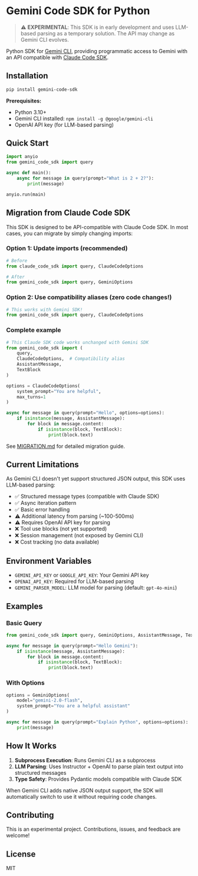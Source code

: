 # Gemini Code SDK for Python

> ⚠️ **EXPERIMENTAL**: This SDK is in early development and uses LLM-based parsing as a temporary solution. The API may change as Gemini CLI evolves.

Python SDK for [Gemini CLI](https://github.com/google-gemini/gemini-cli), providing programmatic access to Gemini with an API compatible with [Claude Code SDK](https://github.com/anthropics/claude-code-sdk-python).

## Installation

```bash
pip install gemini-code-sdk
```

**Prerequisites:**
- Python 3.10+
- Gemini CLI installed: `npm install -g @google/gemini-cli`
- OpenAI API key (for LLM-based parsing)

## Quick Start

```python
import anyio
from gemini_code_sdk import query

async def main():
    async for message in query(prompt="What is 2 + 2?"):
        print(message)

anyio.run(main)
```

## Migration from Claude Code SDK

This SDK is designed to be API-compatible with Claude Code SDK. In most cases, you can migrate by simply changing imports:

### Option 1: Update imports (recommended)
```python
# Before
from claude_code_sdk import query, ClaudeCodeOptions

# After  
from gemini_code_sdk import query, GeminiOptions
```

### Option 2: Use compatibility aliases (zero code changes!)
```python
# This works with Gemini SDK!
from gemini_code_sdk import query, ClaudeCodeOptions
```

### Complete example
```python
# This Claude SDK code works unchanged with Gemini SDK
from gemini_code_sdk import (
    query,
    ClaudeCodeOptions,  # Compatibility alias
    AssistantMessage,
    TextBlock
)

options = ClaudeCodeOptions(
    system_prompt="You are helpful",
    max_turns=1
)

async for message in query(prompt="Hello", options=options):
    if isinstance(message, AssistantMessage):
        for block in message.content:
            if isinstance(block, TextBlock):
                print(block.text)
```

See [MIGRATION.md](MIGRATION.md) for detailed migration guide.

## Current Limitations

As Gemini CLI doesn't yet support structured JSON output, this SDK uses LLM-based parsing:

- ✅ Structured message types (compatible with Claude SDK)
- ✅ Async iteration pattern
- ✅ Basic error handling
- ⚠️ Additional latency from parsing (~100-500ms)
- ⚠️ Requires OpenAI API key for parsing
- ❌ Tool use blocks (not yet supported)
- ❌ Session management (not exposed by Gemini CLI)
- ❌ Cost tracking (no data available)

## Environment Variables

- `GEMINI_API_KEY` or `GOOGLE_API_KEY`: Your Gemini API key
- `OPENAI_API_KEY`: Required for LLM-based parsing
- `GEMINI_PARSER_MODEL`: LLM model for parsing (default: `gpt-4o-mini`)

## Examples

### Basic Query

```python
from gemini_code_sdk import query, GeminiOptions, AssistantMessage, TextBlock

async for message in query(prompt="Hello Gemini"):
    if isinstance(message, AssistantMessage):
        for block in message.content:
            if isinstance(block, TextBlock):
                print(block.text)
```

### With Options

```python
options = GeminiOptions(
    model="gemini-2.0-flash",
    system_prompt="You are a helpful assistant"
)

async for message in query(prompt="Explain Python", options=options):
    print(message)
```

## How It Works

1. **Subprocess Execution**: Runs Gemini CLI as a subprocess
2. **LLM Parsing**: Uses Instructor + OpenAI to parse plain text output into structured messages
3. **Type Safety**: Provides Pydantic models compatible with Claude SDK

When Gemini CLI adds native JSON output support, the SDK will automatically switch to use it without requiring code changes.

## Contributing

This is an experimental project. Contributions, issues, and feedback are welcome!

## License

MIT